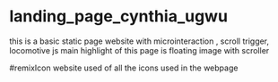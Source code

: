 # landing_page_cynthia_ugwu
this is a basic static page website with microinteraction , scroll trigger, locomotive js
main highlight of this page is floating image with scroller



#remixIcon website used of all the icons used in the webpage